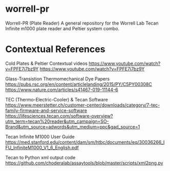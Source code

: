 # worrell-pr
Worrell-PR (Plate Reader) A general repository for the Worrell Lab Tecan Infinite m1000 plate reader and Peltier system combo.
# Contextual References

Cold Plates & Peltier Contextual videos
https://www.youtube.com/watch?v=FPFE7i7bz9Y
https://www.youtube.com/watch?v=FPFE7i7bz9Y

Glass-Transistion Thermomechanical Dye Papers 
https://pubs.rsc.org/en/content/articlelanding/2015/PY/C5PY00308C
https://www.nature.com/articles/s41467-019-11144-6

TEC (Thermo-Electric-Cooler) & Tecan Software
https://www.meerstetter.ch/customer-center/downloads/category/7-tec-family-firmware-and-service-software
https://lifesciences.tecan.com/software-overview?utm_term=tecan%20reader&utm_campaign=SO-Brand&utm_source=adwords&utm_medium=ppc&gad_source=1

Tecan Infinite M1000 User Guide
https://med.stanford.edu/content/dam/sm/htbc/documents/eq/30036266_IFU_InfiniteM1000_V1_6_English.pdf

Tecan to Python xml output code
https://github.com/choderalab/assaytools/blob/master/scripts/xml2png.py
